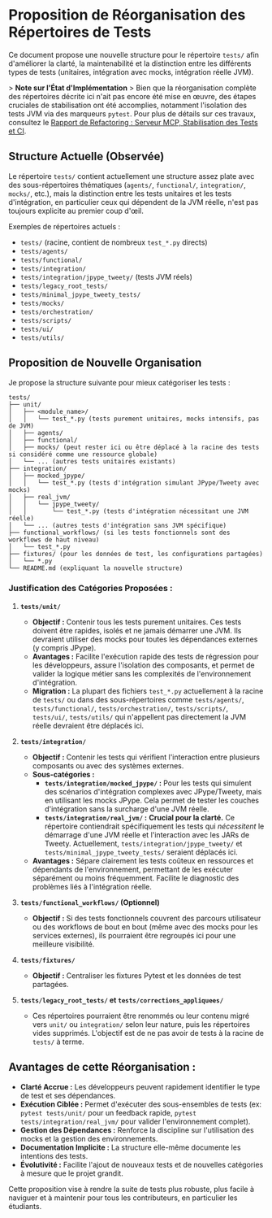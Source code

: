 # Proposition de Réorganisation des Répertoires de Tests

Ce document propose une nouvelle structure pour le répertoire `tests/` afin d'améliorer la clarté, la maintenabilité et la distinction entre les différents types de tests (unitaires, intégration avec mocks, intégration réelle JVM).

&gt; **Note sur l'État d'Implémentation**
&gt; Bien que la réorganisation complète des répertoires décrite ici n'ait pas encore été mise en œuvre, des étapes cruciales de stabilisation ont été accomplies, notamment l'isolation des tests JVM via des marqueurs `pytest`. Pour plus de détails sur ces travaux, consultez le [Rapport de Refactoring : Serveur MCP, Stabilisation des Tests et CI](./refactoring/refactoring_mcp_et_stabilisation_ci.md).
## Structure Actuelle (Observée)

Le répertoire `tests/` contient actuellement une structure assez plate avec des sous-répertoires thématiques (`agents/`, `functional/`, `integration/`, `mocks/`, etc.), mais la distinction entre les tests unitaires et les tests d'intégration, en particulier ceux qui dépendent de la JVM réelle, n'est pas toujours explicite au premier coup d'œil.

Exemples de répertoires actuels :
*   `tests/` (racine, contient de nombreux `test_*.py` directs)
*   `tests/agents/`
*   `tests/functional/`
*   `tests/integration/`
*   `tests/integration/jpype_tweety/` (tests JVM réels)
*   `tests/legacy_root_tests/`
*   `tests/minimal_jpype_tweety_tests/`
*   `tests/mocks/`
*   `tests/orchestration/`
*   `tests/scripts/`
*   `tests/ui/`
*   `tests/utils/`

## Proposition de Nouvelle Organisation

Je propose la structure suivante pour mieux catégoriser les tests :

```
tests/
├── unit/
│   ├── <module_name>/
│   │   └── test_*.py (tests purement unitaires, mocks intensifs, pas de JVM)
│   ├── agents/
│   ├── functional/
│   ├── mocks/ (peut rester ici ou être déplacé à la racine des tests si considéré comme une ressource globale)
│   └── ... (autres tests unitaires existants)
├── integration/
│   ├── mocked_jpype/
│   │   └── test_*.py (tests d'intégration simulant JPype/Tweety avec mocks)
│   ├── real_jvm/
│   │   └── jpype_tweety/
│   │       └── test_*.py (tests d'intégration nécessitant une JVM réelle)
│   └── ... (autres tests d'intégration sans JVM spécifique)
├── functional_workflows/ (si les tests fonctionnels sont des workflows de haut niveau)
│   └── test_*.py
├── fixtures/ (pour les données de test, les configurations partagées)
│   └── *.py
└── README.md (expliquant la nouvelle structure)
```

### Justification des Catégories Proposées :

1.  **`tests/unit/`**
    *   **Objectif :** Contenir tous les tests purement unitaires. Ces tests doivent être rapides, isolés et ne jamais démarrer une JVM. Ils devraient utiliser des mocks pour toutes les dépendances externes (y compris JPype).
    *   **Avantages :** Facilite l'exécution rapide des tests de régression pour les développeurs, assure l'isolation des composants, et permet de valider la logique métier sans les complexités de l'environnement d'intégration.
    *   **Migration :** La plupart des fichiers `test_*.py` actuellement à la racine de `tests/` ou dans des sous-répertoires comme `tests/agents/`, `tests/functional/`, `tests/orchestration/`, `tests/scripts/`, `tests/ui/`, `tests/utils/` qui n'appellent pas directement la JVM réelle devraient être déplacés ici.

2.  **`tests/integration/`**
    *   **Objectif :** Contenir les tests qui vérifient l'interaction entre plusieurs composants ou avec des systèmes externes.
    *   **Sous-catégories :**
        *   **`tests/integration/mocked_jpype/` :** Pour les tests qui simulent des scénarios d'intégration complexes avec JPype/Tweety, mais en utilisant les mocks JPype. Cela permet de tester les couches d'intégration sans la surcharge d'une JVM réelle.
        *   **`tests/integration/real_jvm/` :** **Crucial pour la clarté.** Ce répertoire contiendrait spécifiquement les tests qui *nécessitent* le démarrage d'une JVM réelle et l'interaction avec les JARs de Tweety. Actuellement, `tests/integration/jpype_tweety/` et `tests/minimal_jpype_tweety_tests/` seraient déplacés ici.
    *   **Avantages :** Sépare clairement les tests coûteux en ressources et dépendants de l'environnement, permettant de les exécuter séparément ou moins fréquemment. Facilite le diagnostic des problèmes liés à l'intégration réelle.

3.  **`tests/functional_workflows/` (Optionnel)**
    *   **Objectif :** Si des tests fonctionnels couvrent des parcours utilisateur ou des workflows de bout en bout (même avec des mocks pour les services externes), ils pourraient être regroupés ici pour une meilleure visibilité.

4.  **`tests/fixtures/`**
    *   **Objectif :** Centraliser les fixtures Pytest et les données de test partagées.

5.  **`tests/legacy_root_tests/` et `tests/corrections_appliquees/`**
    *   Ces répertoires pourraient être renommés ou leur contenu migré vers `unit/` ou `integration/` selon leur nature, puis les répertoires vides supprimés. L'objectif est de ne pas avoir de tests à la racine de `tests/` à terme.

## Avantages de cette Réorganisation :

*   **Clarté Accrue :** Les développeurs peuvent rapidement identifier le type de test et ses dépendances.
*   **Exécution Ciblée :** Permet d'exécuter des sous-ensembles de tests (ex: `pytest tests/unit/` pour un feedback rapide, `pytest tests/integration/real_jvm/` pour valider l'environnement complet).
*   **Gestion des Dépendances :** Renforce la discipline sur l'utilisation des mocks et la gestion des environnements.
*   **Documentation Implicite :** La structure elle-même documente les intentions des tests.
*   **Évolutivité :** Facilite l'ajout de nouveaux tests et de nouvelles catégories à mesure que le projet grandit.

Cette proposition vise à rendre la suite de tests plus robuste, plus facile à naviguer et à maintenir pour tous les contributeurs, en particulier les étudiants.